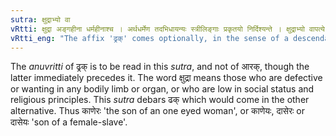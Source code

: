 ```yaml
---
sutra: क्षुद्राभ्यो वा
vRtti: क्षुद्रा अङ्गहीना धर्महीनाश्च । अर्थधर्मेण तदभिधायन्यः स्त्रीलिङ्गाः प्रकृतयो निर्दिश्यन्ते । क्षुद्राभ्यो वापत्ये ढ्रक् प्रत्ययो भवति ॥
vRtti_eng: "The affix 'ढ्रक्' comes optionally, in the sense of a descendant, after the feminine words denoting mean objects."
---
```

The _anuvritti_ of ढ्रक् is to be read in this _sutra_, and not of आरक्, though the latter immediately precedes it. The word क्षुद्रा means those who are defective or wanting in any bodily limb or organ, or who are low in social status and religious principles. This _sutra_ debars ढक् which would come in the other alternative. Thus काणेरः 'the son of an one eyed woman', or काणेयः, दासेरः or दासेयः 'son of a female-slave'.
